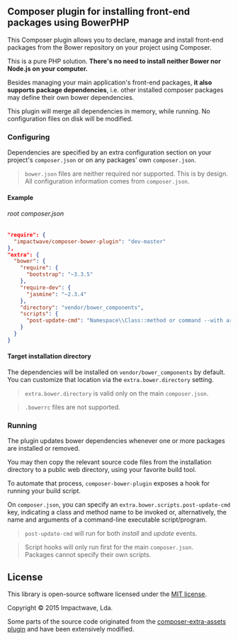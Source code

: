 
## Composer plugin for installing front-end packages using BowerPHP

This Composer plugin allows you to declare, manage and install front-end packages from the Bower repository on your project using Composer.

This is a pure PHP solution. **There's no need to install neither Bower nor Node.js on your computer.**

Besides managing your main application's front-end packages, **it also supports package dependencies**, i.e. other installed composer 
packages may define their own bower dependencies.

This plugin will merge all dependencies in memory, while running. No configuration files on disk will be modified.

### Configuring

Dependencies are specified by an extra configuration section on your project's `composer.json` or on any 
packages' own `composer.json`.

> `bower.json` files are neither required nor supported. This is by design. All configuration information comes from `composer.json`.

#### Example

###### root composer.json

```json
"require": {
  "impactwave/composer-bower-plugin": "dev-master"
},
"extra": {
  "bower": {
    "require": {
      "bootstrap": "~3.3.5"
    },
    "require-dev": {
      "jasmine": "~2.3.4"
    },
    "directory": "vendor/bower_components",
    "scripts": {
      "post-update-cmd": "Namespace\\Class::method or command --with args"
    }
  }
}
```

#### Target installation directory

The dependencies will be installed on `vendor/bower_components` by default.
You can customize that location via the `extra.bower.directory` setting.

> `extra.bower.directory` is valid only on the main `composer.json`.

> `.bowerrc` files are not supported.

### Running

The plugin updates bower dependencies whenever one or more packages are installed or removed.

You may then copy the relevant source code files from the installation directory to a public web directory, using your favorite build tool.

To automate that process, `composer-bower-plugin` exposes a hook for running your build script.

On `composer.json`, you can specify an `extra.bower.scripts.post-update-cmd` key, indicating a class and method name to be invoked or, alternatively,
the name and arguments of a command-line executable script/program.

> `post-update-cmd` will run for both *install* and *update* events.

> Script hooks will only run first for the main `composer.json`.  
Packages cannot specify their own scripts.

## License

This library is open-source software licensed under the [MIT license](http://opensource.org/licenses/MIT).

Copyright &copy; 2015 Impactwave, Lda.

Some parts of the source code originated from the [composer-extra-assets plugin](https://github.com/koala-framework/composer-extra-assets) and have been extensively modified.
